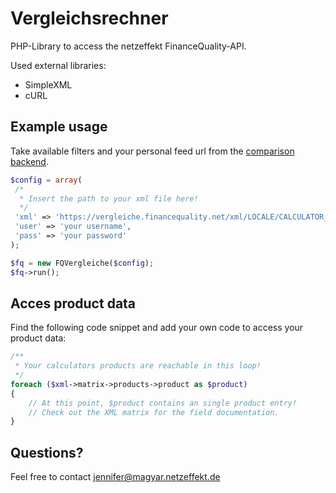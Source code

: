 # Vergleichsrechner
PHP-Library to access the netzeffekt FinanceQuality-API.

Used external libraries:
* SimpleXML
* cURL

## Example usage
Take available filters and your personal feed url from the [comparison backend](https://vergleiche.financequality.net/admin/application/backend/services/list).
```php
$config = array(
 /*
  * Insert the path to your xml file here!
  */
 'xml' => 'https://vergleiche.financequality.net/xml/LOCALE/CALCULATOR_TYPE/YOUR_HASH/',
 'user' => 'your username',
 'pass' => 'your password'
);

$fq = new FQVergleiche($config);
$fq->run();
```

## Acces product data
Find the following code snippet and add your own code to access your product data:
```php
/**
 * Your calculators products are reachable in this loop!
 */
foreach ($xml->matrix->products->product as $product)
{
	// At this point, $product contains an single product entry!
	// Check out the XML matrix for the field documentation.
}
```

## Questions?
Feel free to contact jennifer@magyar.netzeffekt.de
